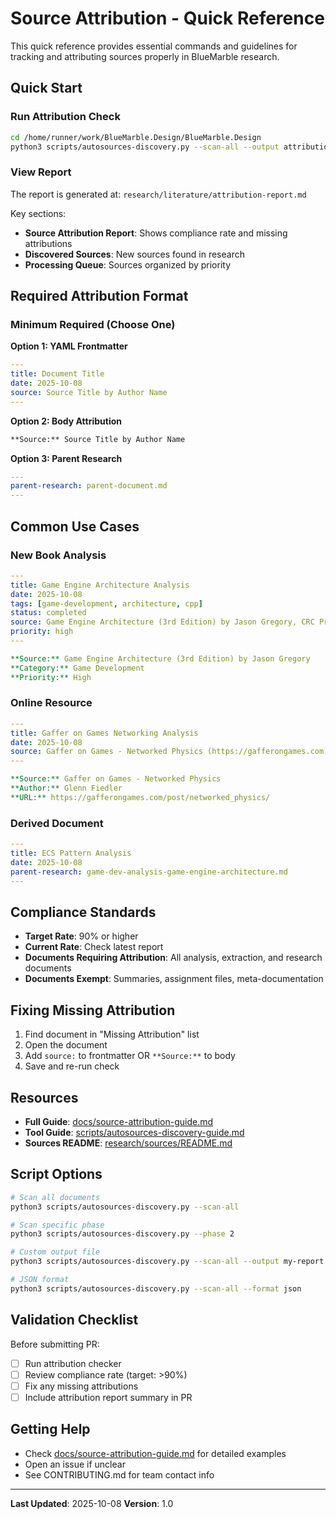 # Source Attribution - Quick Reference

This quick reference provides essential commands and guidelines for tracking and attributing sources properly in BlueMarble research.

## Quick Start

### Run Attribution Check

```bash
cd /home/runner/work/BlueMarble.Design/BlueMarble.Design
python3 scripts/autosources-discovery.py --scan-all --output attribution-report.md
```

### View Report

The report is generated at: `research/literature/attribution-report.md`

Key sections:
- **Source Attribution Report**: Shows compliance rate and missing attributions
- **Discovered Sources**: New sources found in research
- **Processing Queue**: Sources organized by priority

## Required Attribution Format

### Minimum Required (Choose One)

**Option 1: YAML Frontmatter**
```yaml
---
title: Document Title
date: 2025-10-08
source: Source Title by Author Name
---
```

**Option 2: Body Attribution**
```markdown
**Source:** Source Title by Author Name
```

**Option 3: Parent Research**
```yaml
---
parent-research: parent-document.md
---
```

## Common Use Cases

### New Book Analysis

```yaml
---
title: Game Engine Architecture Analysis
date: 2025-10-08
tags: [game-development, architecture, cpp]
status: completed
source: Game Engine Architecture (3rd Edition) by Jason Gregory, CRC Press (2018)
priority: high
---

**Source:** Game Engine Architecture (3rd Edition) by Jason Gregory
**Category:** Game Development
**Priority:** High
```

### Online Resource

```yaml
---
title: Gaffer on Games Networking Analysis
date: 2025-10-08
source: Gaffer on Games - Networked Physics (https://gafferongames.com)
---

**Source:** Gaffer on Games - Networked Physics
**Author:** Glenn Fiedler
**URL:** https://gafferongames.com/post/networked_physics/
```

### Derived Document

```yaml
---
title: ECS Pattern Analysis
date: 2025-10-08
parent-research: game-dev-analysis-game-engine-architecture.md
---
```

## Compliance Standards

- **Target Rate**: 90% or higher
- **Current Rate**: Check latest report
- **Documents Requiring Attribution**: All analysis, extraction, and research documents
- **Documents Exempt**: Summaries, assignment files, meta-documentation

## Fixing Missing Attribution

1. Find document in "Missing Attribution" list
2. Open the document
3. Add `source:` to frontmatter OR `**Source:**` to body
4. Save and re-run check

## Resources

- **Full Guide**: [docs/source-attribution-guide.md](../docs/source-attribution-guide.md)
- **Tool Guide**: [scripts/autosources-discovery-guide.md](../scripts/autosources-discovery-guide.md)
- **Sources README**: [research/sources/README.md](../research/sources/README.md)

## Script Options

```bash
# Scan all documents
python3 scripts/autosources-discovery.py --scan-all

# Scan specific phase
python3 scripts/autosources-discovery.py --phase 2

# Custom output file
python3 scripts/autosources-discovery.py --scan-all --output my-report.md

# JSON format
python3 scripts/autosources-discovery.py --scan-all --format json
```

## Validation Checklist

Before submitting PR:
- [ ] Run attribution checker
- [ ] Review compliance rate (target: >90%)
- [ ] Fix any missing attributions
- [ ] Include attribution report summary in PR

## Getting Help

- Check [docs/source-attribution-guide.md](../docs/source-attribution-guide.md) for detailed examples
- Open an issue if unclear
- See CONTRIBUTING.md for team contact info

---

**Last Updated**: 2025-10-08
**Version**: 1.0
